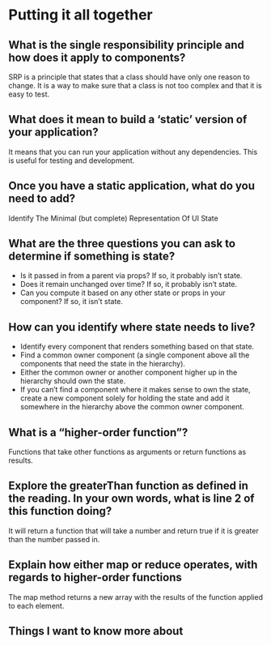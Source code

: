# Putting it all together

## What is the single responsibility principle and how does it apply to components?

SRP is a principle that states that a class should have only one reason to change. It is a way to make sure that a class is not too complex and that it is easy to test.

## What does it mean to build a ‘static’ version of your application?

It means that you can run your application without any dependencies. This is useful for testing and development.

## Once you have a static application, what do you need to add?

Identify The Minimal (but complete) Representation Of UI State

## What are the three questions you can ask to determine if something is state?

- Is it passed in from a parent via props? If so, it probably isn’t state.
- Does it remain unchanged over time? If so, it probably isn’t state.
- Can you compute it based on any other state or props in your component? If so, it isn’t state.

## How can you identify where state needs to live?

- Identify every component that renders something based on that state.
- Find a common owner component (a single component above all the components that need the state in the hierarchy).
- Either the common owner or another component higher up in the hierarchy should own the state.
- If you can’t find a component where it makes sense to own the state, create a new component solely for holding the state and add it somewhere in the hierarchy above the common owner component.

## What is a “higher-order function”?

Functions that take other functions as arguments or return functions as results.

## Explore the greaterThan function as defined in the reading. In your own words, what is line 2 of this function doing?

It will return a function that will take a number and return true if it is greater than the number passed in.

## Explain how either map or reduce operates, with regards to higher-order functions

The map method returns a new array with the results of the function applied to each element.

## Things I want to know more about
